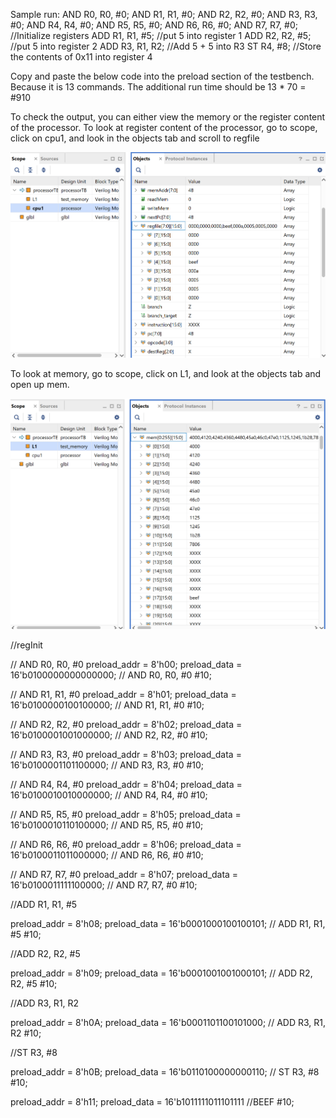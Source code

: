 Sample run:
AND R0, R0, #0;
AND R1, R1, #0;
AND R2, R2, #0;
AND R3, R3, #0;
AND R4, R4, #0;
AND R5, R5, #0;
AND R6, R6, #0;
AND R7, R7, #0; //Initialize registers
ADD R1, R1, #5; //put 5 into register 1
ADD R2, R2, #5; //put 5 into register 2
ADD R3, R1, R2; //Add 5 + 5 into R3
ST R4, #8; //Store the contents of 0x11 into register 4


Copy and paste the below code into the preload section of the testbench.
Because it is 13 commands. The additional run time should be 13 * 70 = #910

To check the output, you can either view the memory or the register content of the processor.
To look at register content of the processor, go to scope, click on cpu1, and look in the objects tab and scroll to regfile

![registers](example1REG.png)


To look at memory, go to scope, click on L1, and look at the objects tab and open up mem.

![memory](example1MEM.png)

//regInit

// AND R0, R0, #0
preload_addr = 8'h00;
preload_data = 16'b0100000000000000; // AND R0, R0, #0
#10;

// AND R1, R1, #0
preload_addr = 8'h01;
preload_data = 16'b0100000100100000; // AND R1, R1, #0
#10;

// AND R2, R2, #0
preload_addr = 8'h02;
preload_data = 16'b0100001001000000; // AND R2, R2, #0
#10;

// AND R3, R3, #0
preload_addr = 8'h03;
preload_data = 16'b0100001101100000; // AND R3, R3, #0
#10;

// AND R4, R4, #0
preload_addr = 8'h04;
preload_data = 16'b0100010010000000; // AND R4, R4, #0
#10;

// AND R5, R5, #0
preload_addr = 8'h05;
preload_data = 16'b0100010110100000; // AND R5, R5, #0
#10;

// AND R6, R6, #0
preload_addr = 8'h06;
preload_data = 16'b0100011011000000; // AND R6, R6, #0
#10;

// AND R7, R7, #0
preload_addr = 8'h07;
preload_data = 16'b0100011111100000; // AND R7, R7, #0
#10;

//ADD R1, R1, #5

preload_addr = 8'h08;
preload_data = 16'b0001000100100101; // ADD R1, R1, #5
#10;

//ADD R2, R2, #5

preload_addr = 8'h09;
preload_data = 16'b0001001001000101; // ADD R2, R2, #5
#10;

//ADD R3, R1, R2

preload_addr = 8'h0A;
preload_data = 16'b0001101100101000; // ADD R3, R1, R2
#10;

//ST R3, #8

preload_addr = 8'h0B;
preload_data = 16'b0110100000000110; // ST R3, #8
#10;

preload_addr = 8'h11;
preload_data = 16'b1011111011101111 //BEEF
#10;
